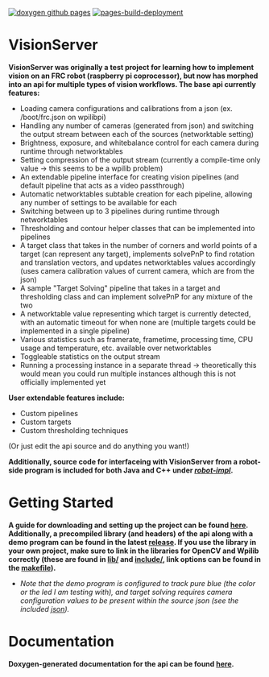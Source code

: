 [![doxygen github pages](https://github.com/FRC3407/VisionServer/actions/workflows/doxygen-pages.yml/badge.svg?branch=main)](https://github.com/FRC3407/VisionServer/actions/workflows/doxygen-pages.yml) [![pages-build-deployment](https://github.com/FRC3407/VisionServer/actions/workflows/pages/pages-build-deployment/badge.svg)](https://github.com/FRC3407/VisionServer/actions/workflows/pages/pages-build-deployment)
# VisionServer
__VisionServer was originally a test project for learning how to implement vision on an FRC robot (raspberry pi coprocessor), but now has morphed into an api for multiple types of vision workflows. The base api currently features:__
  - Loading camera configurations and calibrations from a json (ex. /boot/frc.json on wpilibpi)
  - Handling any number of cameras (generated from json) and switching the output stream between each of the sources (networktable setting)
  - Brightness, exposure, and whitebalance control for each camera during runtime through networktables
  - Setting compression of the output stream (currently a compile-time only value -> this seems to be a wpilib problem)
  - An extendable pipeline interface for creating vision pipelines (and default pipeline that acts as a video passthrough)
  - Automatic networktables subtable creation for each pipeline, allowing any number of settings to be available for each
  - Switching between up to 3 pipelines during runtime through networktables
  - Thresholding and contour helper classes that can be implemented into pipelines
  - A target class that takes in the number of corners and world points of a target (can represent any target), implements solvePnP to find rotation and translation vectors, and updates networktables values accordingly (uses camera calibration values of current camera, which are from the json)
  - A sample "Target Solving" pipeline that takes in a target and thresholding class and can implement solvePnP for any mixture of the two
  - A networktable value representing which target is currently detected, with an automatic timeout for when none are (multiple targets could be implemented in a single pipeline)
  - Various statistics such as framerate, frametime, processing time, CPU usage and temperature, etc. available over networktables
  - Toggleable statistics on the output stream
  - Running a processing instance in a separate thread -> theoretically this would mean you could run multiple instances although this is not officially implemented yet

__User extendable features include:__
  - Custom pipelines
  - Custom targets
  - Custom thresholding techniques

  (Or just edit the api source and do anything you want!)
  
__Additionally, source code for interfaceing with VisionServer from a robot-side program is included for both Java and C++ under [_robot-impl_](robot-impl).__

# Getting Started
__A guide for downloading and setting up the project can be found [here](SETUP.md). Additionally, a precompiled library (and headers) of the api along with a demo program can be found in the latest [release](https://github.com/FRC3407/VisionServer/releases). If you use the library in your own project, make sure to link in the libraries for OpenCV and Wpilib correctly (these are found in [lib/](../lib/) and [include/](../include/), link options can be found in the [makefile](../makefile)).__
  - *Note that the demo program is configured to track pure blue (the color or the led I am testing with), and target solving requires camera configuration values to be present within the source json (see the included [json](../frc.json)).*

# Documentation
__Doxygen-generated documentation for the api can be found [here](https://frc3407.github.io/VisionServer/doxygen/html/).__
